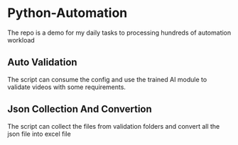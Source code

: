 # Python-Automation

The repo is a demo for my daily tasks to processing hundreds of automation workload


## Auto Validation
The script can consume the config and use the trained AI module to validate videos with some requirements.


## Json Collection And Convertion
The script can collect the files from validation folders and convert all the json file into excel file

